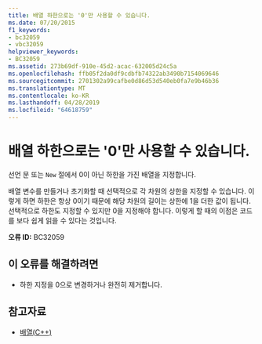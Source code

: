```yaml
---
title: 배열 하한으로는 '0'만 사용할 수 있습니다.
ms.date: 07/20/2015
f1_keywords:
- bc32059
- vbc32059
helpviewer_keywords:
- BC32059
ms.assetid: 273b69df-910e-45d2-acac-632005d24c5a
ms.openlocfilehash: ffb05f2da0df9cdbfb74322ab3490b7154069646
ms.sourcegitcommit: 2701302a99cafbe0d86d53d540eb0fa7e9b46b36
ms.translationtype: MT
ms.contentlocale: ko-KR
ms.lasthandoff: 04/28/2019
ms.locfileid: "64618759"
---
```

# <a name="array-lower-bounds-can-be-only-0"></a>배열 하한으로는 '0'만 사용할 수 있습니다.
선언 문 또는 `New` 절에서 0이 아닌 하한을 가진 배열을 지정합니다.  
  
 배열 변수를 만들거나 초기화할 때 선택적으로 각 차원의 상한을 지정할 수 있습니다. 이렇게 하면 하한은 항상 0이기 때문에 해당 차원의 길이는 상한에 1을 더한 값이 됩니다. 선택적으로 하한도 지정할 수 있지만 0을 지정해야 합니다. 이렇게 할 때의 이점은 코드를 보다 쉽게 읽을 수 있다는 것입니다.  
  
 **오류 ID:** BC32059  
  
## <a name="to-correct-this-error"></a>이 오류를 해결하려면  
  
- 하한 지정을 0으로 변경하거나 완전히 제거합니다.  
  
## <a name="see-also"></a>참고자료

- [배열(C++)](../../visual-basic/programming-guide/language-features/arrays/index.md)

